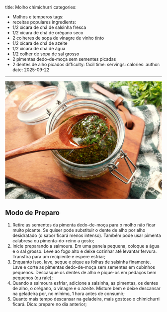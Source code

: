 title: Molho chimichurri
categories:
  - Molhos e temperos
tags:
  - receitas populares
ingredients:
  - 1/2 xícara de chá de salsinha fresca
  - 1/2 xícara de chá de orégano seco
  - 2 colheres de sopa de vinagre de vinho tinto
  - 1/2 xícara de chá de azeite
  - 1/2 xícara de chá de água
  - 1/2 colher de sopa de sal grosso
  - 2 pimentas dedo-de-moça sem sementes picadas
  - 2 dentes de alho picados
difficulty: fácil
time:
servings:
calories: 
author:
date: 2025-09-22
---
![Molho chimichurri](/images/molho_chimichurri.jpg)

## Modo de Preparo
1. Retire as sementes da pimenta dedo-de-moça para o molho não ficar muito picante. Se quiser pode substituir o dente de alho por alho desidratado (o sabor ficará menos intenso). Também pode usar pimenta calabresa ou pimenta-do-reino a gosto;
2. Inicie preparando a salmoura. Em uma panela pequena, coloque a água e o sal grosso. Leve ao fogo alto e deixe cozinhar até levantar fervura. Transfira para um recipiente e espere esfriar;
3. Enquanto isso, lave, seque e pique as folhas de salsinha finamente. Lave e corte as pimentas dedo-de-moça sem sementes em cubinhos pequenos. Descasque os dentes de alho e pique-os em pedaços bem pequenos (ou rale);
4. Quando a salmoura esfriar, adicione a salsinha, as pimentas, os dentes de alho, o orégano, o vinagre e o azeite. Misture bem e deixe descansar na geladeira por, no mínimo, 1 hora antes de consumir;
5. Quanto mais tempo descansar na geladeira, mais gostoso o chimichurri ficará. Dica: prepare no dia anterior;